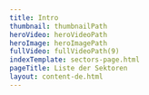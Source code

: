 ```yaml
---
title: Intro
thumbnail: thumbnailPath
heroVideo: heroVideoPath
heroImage: heroImagePath
fullVideo: fullVideoPath(9)
indexTemplate: sectors-page.html
pageTitle: Liste der Sektoren
layout: content-de.html
---
```

